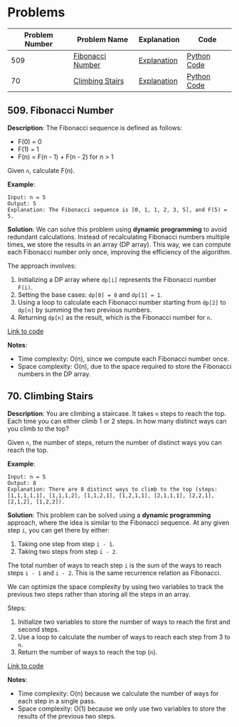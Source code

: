 # Problems

| Problem Number | Problem Name | Explanation | Code |
|----------------|---------------|-------------|--------------|
| 509  | [Fibonacci Number](#509-fibonacci-number) | [Explanation](#509-fibonacci-number) | [Python Code](./509_fibonacci_number.py) |
| 70   | [Climbing Stairs](#70-climbing-stairs) | [Explanation](#70-climbing-stairs) | [Python Code](./070_climbing_stairs.py) |

## 509. Fibonacci Number

**Description**:
The Fibonacci sequence is defined as follows:
- F(0) = 0
- F(1) = 1
- F(n) = F(n - 1) + F(n - 2) for n > 1

Given `n`, calculate F(n).

**Example**:
```plaintext
Input: n = 5
Output: 5
Explanation: The Fibonacci sequence is [0, 1, 1, 2, 3, 5], and F(5) = 5.
```

**Solution**:
We can solve this problem using **dynamic programming** to avoid redundant calculations. Instead of recalculating Fibonacci numbers multiple times, we store the results in an array (DP array). This way, we can compute each Fibonacci number only once, improving the efficiency of the algorithm.

The approach involves:
1. Initializing a DP array where `dp[i]` represents the Fibonacci number `F(i)`.
2. Setting the base cases: `dp[0] = 0` and `dp[1] = 1`.
3. Using a loop to calculate each Fibonacci number starting from `dp[2]` to `dp[n]` by summing the two previous numbers.
4. Returning `dp[n]` as the result, which is the Fibonacci number for `n`.

[Link to code](./509_fibonacci_number.py)

**Notes**:
- Time complexity: O(n), since we compute each Fibonacci number once.
- Space complexity: O(n), due to the space required to store the Fibonacci numbers in the DP array.

## 70. Climbing Stairs

**Description**:
You are climbing a staircase. It takes `n` steps to reach the top. Each time you can either climb 1 or 2 steps. In how many distinct ways can you climb to the top?

Given `n`, the number of steps, return the number of distinct ways you can reach the top.

**Example**:
```plaintext
Input: n = 5
Output: 8
Explanation: There are 8 distinct ways to climb to the top (steps: [1,1,1,1,1], [1,1,1,2], [1,1,2,1], [1,2,1,1], [2,1,1,1], [2,2,1], [2,1,2], [1,2,2]).
```

**Solution**:
This problem can be solved using a **dynamic programming** approach, where the idea is similar to the Fibonacci sequence. At any given step `i`, you can get there by either:
1. Taking one step from step `i - 1`.
2. Taking two steps from step `i - 2`.

The total number of ways to reach step `i` is the sum of the ways to reach steps `i - 1` and `i - 2`. This is the same recurrence relation as Fibonacci.

We can optimize the space complexity by using two variables to track the previous two steps rather than storing all the steps in an array.

Steps:
1. Initialize two variables to store the number of ways to reach the first and second steps.
2. Use a loop to calculate the number of ways to reach each step from 3 to `n`.
3. Return the number of ways to reach the top (`n`).

[Link to code](./070_climbing_stairs.py)

**Notes**:
- Time complexity: O(n) because we calculate the number of ways for each step in a single pass.
- Space complexity: O(1) because we only use two variables to store the results of the previous two steps.